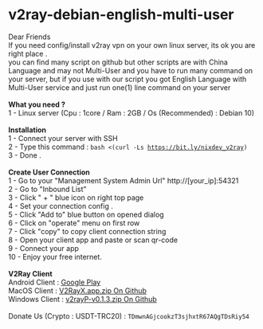 # v2ray-debian-english-multi-user
Dear Friends
<br>
If you need config/install v2ray vpn on your own linux server, its ok you are right place .
<br>
you can find many script on github but other scripts are with China Language and may not Multi-User and you have to run many command on your server, but if you use with our script you got English Language with Multi-User service and just run one(1) line command on your server 
<br>
<br>
<b>What you need ?</b>
<br>
1 - Linux server (Cpu : 1core / Ram : 2GB / Os (Recommended) : Debian 10)
<br>
<br>
<b>Installation</b>
<br>
1 - Connect your server with SSH
<br>
2 - Type this command : <code>bash <(curl -Ls https://bit.ly/nixdev_v2ray)</code>
<br>
3 - Done . 
<br>
<br>
<b>Create User Connection</b>
<br>
1 - Go to your "Management System Admin Url" http://[your_ip]:54321
<br>
2 - Go to "Inbound List"
<br>
3 - Click " + " blue icon on right top page
<br>
4 - Set your connection config . 
<br>
5 - Click "Add to" blue button on opened dialog
<br>
6 - Click on "operate" menu on first row
<br>
7 - Click "copy" to copy client connection string
<br>
8 - Open your client app and paste or scan qr-code
<br>
9 - Connect your app
<br>
10 - Enjoy your free internet.
<br>
<br>
<b>V2Ray Client</b>
<br>
Android Client : <a href="https://play.google.com/store/apps/details?id=com.v2ray.ang&hl=en&gl=US" target="_blank">Google Play</a>
<br>
MacOS Client : <a href="https://github.com/Cenmrev/V2RayX/releases/download/v1.5.1/V2RayX.app.zip" target="_blank">V2RayX.app.zip On Github</a>
<br>
Windows Client : <a href="https://github.com/PoseidonM4A4/v2rayP/releases/download/v0.1.3/v2rayP-v0.1.3.zip" target="_blank">v2rayP-v0.1.3.zip On Github</a>
<br>
<br>
Donate Us (Crypto : USDT-TRC20) : <code>TDmwnAGjcookzT3sjhxtR67AQgTDsRiy54</code>
